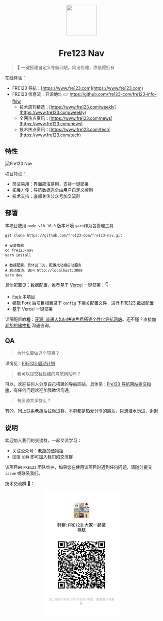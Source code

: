 <p align="center">
  <img src="https://cdn.jsdelivr.net/gh/fre123-com/fre123-info-flow@main/.files/logo.png" width="100" height="100">
</p>
<h1 align="center">Fre123 Nav</h1>

> 👀 一键搭建自定义导航网站，简洁优雅，你值得拥有

在线体验：

- FRE123 导航：[https://www.fre123.com](https://www.fre123.com)
- FRE123 信息流：开源地址 👉 https://github.com/fre123-com/fre123-info-flow
  - 技术周刊精选：[https://www.fre123.com/weekly](https://www.fre123.com/weekly)
  - 全网热点资讯：[https://www.fre123.com/news](https://www.fre123.com/news)
  - 技术热点资讯：[https://www.fre123.com/tech](https://www.fre123.com/tech)

## 特性

![Fre123 Nav](https://cdn.jsdelivr.net/gh/fre123-com/fre123-nav@main/.files/images/index.jpg)

项目特点：

- 简洁易用：界面简洁易用，支持一键部署
- 拓展方便：导航数据完全由用户自定义控制
- 技术支持：底部关注公众号加交流群

## 部署

本项目使用 `node v18.16.0` 版本环境 `yarn`作为包管理工具

```
git clone https://github.com/fre123-com/fre123-nav.git

# 安装依赖
cd fre123-nav
yarn install

# 数据配置，具体见下方，配置成功后启动服务
# 启动成功，访问 http://localhost:3000
yarn dev
```

具体配置见：[数据配置](./.files/docs/config.md)，推荐基于 [Vercel](https://vercel.com/new/clone?repository-url=https://github.com/fre123-com/fre123-nav&project-name=fre123-nav&repository-name=fre123-nav&demo-title=fre123-nav&demo-description=fre123-nav&demo-url=https%3A%2F%2Ffre123.com) 一键部署：👇

- [Fork](https://github.com/fre123-com/fre123-nav/fork) 本项目
- 编辑 Fork 后项目根目录下 `config` 下相关配置文件，进行 [FRE123 数据配置](./.files/docs/config.md)
- 基于 Vercel 一键部署

详细配置教程：[开源! 普通人如何快速免费搭建个性化导航网站](https://mp.weixin.qq.com/s/NEqY1Qb4dyJDhdtlYxjmaA)。还不懂？直接加[老胡的储物柜](https://cdn.jsdelivr.net/gh/fre123-com/fre123-info-flow@main/.files/wechat.jpeg) 沟通咨询。

## QA

> 为什么要做这个项目？

详情见：[FRE123 启动计划](https://mp.weixin.qq.com/s/6El2AW93K4RiEHhma3vVPg)

> 我可以提交我搭建的导航网站吗？

可以，欢迎任何人分享自己搭建的导航网站，具体见：[Fre123 导航网站提交指南](https://www.fre123.com/pub_nav)，有任何问题欢迎加我微信沟通。

> 有资源共享群么？

有的，同上联系老胡后拉你进群，本群都是热爱分享的朋友，只想潜水勿进，谢谢

## 说明

欢迎加入我们的交流群，一起交流学习：

- 关注公众号：[老胡的储物柜](https://cdn.jsdelivr.net/gh/fre123-com/fre123-info-flow@main/.files/wechat.jpeg)
- 回复 `加群` 即可加入我们的交流群

该项目由 `FRE123` 团队维护，如果您在使用该项目时遇到任何问题，请随时提交 `issue` 或联系我们。

技术交流群 🤖：

<p align="center">
  <img src=".files/images/w_group.jpg" width="50%">
</p>
